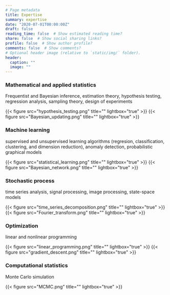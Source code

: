 ```yaml
---
# Page metadata
title: Expertise
summary: expertise
date: "2020-07-01T00:00:00Z"
draft: false  
reading_time: false  # Show estimated reading time?
share: false  # Show social sharing links?
profile: false  # Show author profile?
comments: false  # Show comments?
# Optional header image (relative to `static/img/` folder).
header:
  caption: ""
  image: ""
---
```


### Mathematical and applied statistics

Frequentist and Bayesian inference, estimation theory, hypothesis testing, regression analysis, sampling theory, design of experiments

{{< figure src="hypothesis_testing.png" title="" lightbox="true" >}}
{{< figure src="Bayesian_updating.png" title="" lightbox="true" >}}

### Machine learning
supervised and unsupervised learning algorithms (regresion, classification, clustering, and dimension reduction), anomaly detection, probabilistic graphical models

{{< figure src="statistical_learning.png" title="" lightbox="true" >}}
{{< figure src="Bayesian_network.png" title="" lightbox="true" >}}

### Stochastic process
time series analysis, signal processing, image processing, state-space models

{{< figure src="time_series_decomposition.png" title="" lightbox="true" >}}
{{< figure src="Fourier_transform.png" title="" lightbox="true" >}}

### Optimization
linear and nonlinear programming

{{< figure src="linear_programming.png" title="" lightbox="true" >}}
{{< figure src="gradient_descent.png" title="" lightbox="true" >}}

### Computational statistics
Monte Carlo simulation

{{< figure src="MCMC.png" title="" lightbox="true" >}}